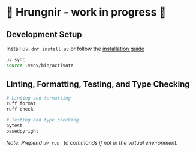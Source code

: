 # 🚧 Hrungnir - work in progress 🚧

## Development Setup

Install uv: `dnf install uv` or follow the [installation guide](https://docs.astral.sh/uv/getting-started/installation)

```bash
uv sync
source .venv/bin/activate
```

## Linting, Formatting, Testing, and Type Checking

```bash
# Linting and formatting
ruff format
ruff check

# Testing and type checking
pytest
basedpyright
```

*Note: Prepend `uv run ` to commands if not in the virtual environment.*
